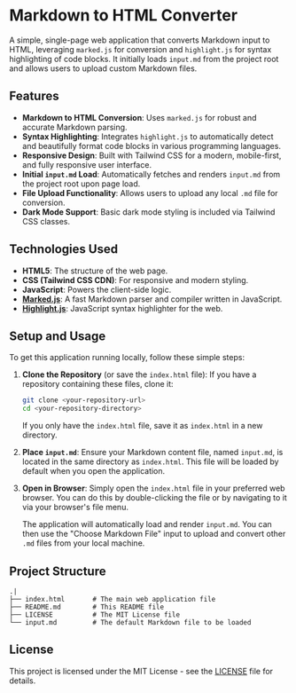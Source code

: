 # Markdown to HTML Converter

A simple, single-page web application that converts Markdown input to HTML, leveraging `marked.js` for conversion and `highlight.js` for syntax highlighting of code blocks. It initially loads `input.md` from the project root and allows users to upload custom Markdown files.

## Features

*   **Markdown to HTML Conversion**: Uses `marked.js` for robust and accurate Markdown parsing.
*   **Syntax Highlighting**: Integrates `highlight.js` to automatically detect and beautifully format code blocks in various programming languages.
*   **Responsive Design**: Built with Tailwind CSS for a modern, mobile-first, and fully responsive user interface.
*   **Initial `input.md` Load**: Automatically fetches and renders `input.md` from the project root upon page load.
*   **File Upload Functionality**: Allows users to upload any local `.md` file for conversion.
*   **Dark Mode Support**: Basic dark mode styling is included via Tailwind CSS classes.

## Technologies Used

*   **HTML5**: The structure of the web page.
*   **CSS (Tailwind CSS CDN)**: For responsive and modern styling.
*   **JavaScript**: Powers the client-side logic.
*   **[Marked.js](https://marked.js.org/)**: A fast Markdown parser and compiler written in JavaScript.
*   **[Highlight.js](https://highlightjs.org/)**: JavaScript syntax highlighter for the web.

## Setup and Usage

To get this application running locally, follow these simple steps:

1.  **Clone the Repository** (or save the `index.html` file):
    If you have a repository containing these files, clone it:
    ```bash
    git clone <your-repository-url>
    cd <your-repository-directory>
    ```
    If you only have the `index.html` file, save it as `index.html` in a new directory.

2.  **Place `input.md`**: Ensure your Markdown content file, named `input.md`, is located in the same directory as `index.html`. This file will be loaded by default when you open the application.

3.  **Open in Browser**: Simply open the `index.html` file in your preferred web browser. You can do this by double-clicking the file or by navigating to it via your browser's file menu.

    The application will automatically load and render `input.md`. You can then use the "Choose Markdown File" input to upload and convert other `.md` files from your local machine.

## Project Structure

```
.|
├── index.html       # The main web application file
├── README.md        # This README file
├── LICENSE          # The MIT License file
└── input.md         # The default Markdown file to be loaded
```

## License

This project is licensed under the MIT License - see the [LICENSE](LICENSE) file for details.
